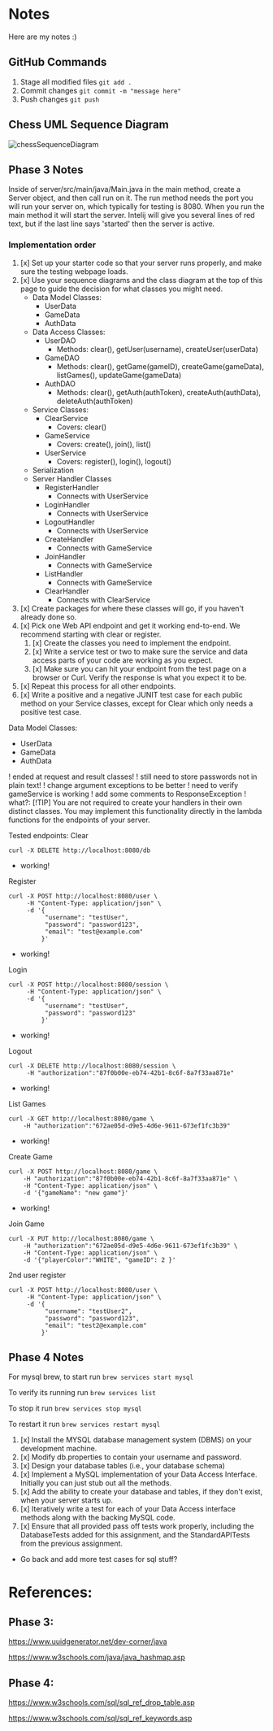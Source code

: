# Notes

Here are my notes :)

## GitHub Commands

1. Stage all modified files
   ```git add .```
2. Commit changes
   ```git commit -m "message here"```
3. Push changes
   ```git push```



## Chess UML Sequence Diagram

![chessSequenceDiagram](ChessSequenceDiagram2.png)



## Phase 3 Notes

Inside of server/src/main/java/Main.java in the main method, create a Server object, and then call run on it. The run method needs the port you will run your server on, which typically for testing is 8080. When you run the main method it will start the server. Intelij will give you several lines of red text, but if the last line says 'started' then the server is active.

### Implementation order
1. [x] Set up your starter code so that your server runs properly, and make sure the testing webpage loads.
2. [x] Use your sequence diagrams and the class diagram at the top of this page to guide the decision for what classes you might need.
   - Data Model Classes:
     - UserData
     - GameData
     - AuthData
   - Data Access Classes:
     - UserDAO
       - Methods: clear(), getUser(username), createUser(userData)
     - GameDAO
       - Methods: clear(), getGame(gameID), createGame(gameData), listGames(), updateGame(gameData)
     - AuthDAO
       - Methods: clear(), getAuth(authToken), createAuth(authData), deleteAuth(authToken)
   - Service Classes:
     - ClearService
       - Covers: clear()
     - GameService
       - Covers: create(), join(), list()
     - UserService
       - Covers: register(), login(), logout()
   - Serialization
   - Server Handler Classes
     - RegisterHandler
       - Connects with UserService
     - LoginHandler
       - Connects with UserService
     - LogoutHandler
       - Connects with UserService
     - CreateHandler
       - Connects with GameService
     - JoinHandler
       - Connects with GameService
     - ListHandler
       - Connects with GameService
     - ClearHandler
       - Connects with ClearService
3. [x] Create packages for where these classes will go, if you haven't already done so.
4. [x] Pick one Web API endpoint and get it working end-to-end. We recommend starting with clear or register.
   1. [x] Create the classes you need to implement the endpoint.
   1. [x] Write a service test or two to make sure the service and data access parts of your code are working as you expect.
   1. [x] Make sure you can hit your endpoint from the test page on a browser or Curl. Verify the response is what you expect it to be.
5. [x] Repeat this process for all other endpoints.
6. [x] Write a positive and a negative JUNIT test case for each public method on your Service classes, except for Clear which only needs a positive test case.


Data Model Classes:

- UserData
- GameData
- AuthData

! ended at request and result classes!
! still need to store passwords not in plain text!
! change argument exceptions to be better
! need to verify gameService is working
! add some comments to ResponseException
! what?: [!TIP] You are not required to create your handlers in their own distinct classes. You may implement this functionality directly in the lambda functions for the endpoints of your server.

Tested endpoints:
Clear
```ssh
curl -X DELETE http://localhost:8080/db
```
- working!

Register
```ssh
curl -X POST http://localhost:8080/user \
     -H "Content-Type: application/json" \
     -d '{
          "username": "testUser",
          "password": "password123",
          "email": "test@example.com"
         }'
```
- working!

Login
```ssh
curl -X POST http://localhost:8080/session \
     -H "Content-Type: application/json" \
     -d '{
          "username": "testUser",
          "password": "password123"
         }'
```
- working!

Logout
```ssh
curl -X DELETE http://localhost:8080/session \
     -H "authorization":"87f0b00e-eb74-42b1-8c6f-8a7f33aa871e"
```
- working!

List Games
```ssh
curl -X GET http://localhost:8080/game \
    -H "authorization":"672ae05d-d9e5-4d6e-9611-673ef1fc3b39"
```
- working!

Create Game
```ssh
curl -X POST http://localhost:8080/game \
    -H "authorization":"87f0b00e-eb74-42b1-8c6f-8a7f33aa871e" \
    -H "Content-Type: application/json" \
    -d '{"gameName": "new game"}'
```
- working!

Join Game
```ssh
curl -X PUT http://localhost:8080/game \
    -H "authorization":"672ae05d-d9e5-4d6e-9611-673ef1fc3b39" \
    -H "Content-Type: application/json" \
    -d '{"playerColor":"WHITE", "gameID": 2 }'
```


2nd user register
```ssh
curl -X POST http://localhost:8080/user \     
     -H "Content-Type: application/json" \                     
     -d '{                               
          "username": "testUser2",
          "password": "password123",
          "email": "test2@example.com"
         }'
```


## Phase 4 Notes
For mysql brew, to start run `brew services start mysql`

To verify its running run `brew services list`

To stop it run `brew services stop mysql`

To restart it run `brew services restart mysql`


1. [x] Install the MYSQL database management system (DBMS) on your development machine.
2. [x] Modify db.properties to contain your username and password.
3. [x] Design your database tables (i.e., your database schema)
4. [x] Implement a MySQL implementation of your Data Access Interface. Initially you can just stub out all the methods.
5. [x] Add the ability to create your database and tables, if they don't exist, when your server starts up.
6. [x] Iteratively write a test for each of your Data Access interface methods along with the backing MySQL code.
7. [x] Ensure that all provided pass off tests work properly, including the DatabaseTests added for this assignment, and the StandardAPITests from the previous assignment.

* Go back and add more test cases for sql stuff?

# References: 

## Phase 3:

https://www.uuidgenerator.net/dev-corner/java

https://www.w3schools.com/java/java_hashmap.asp

## Phase 4:

https://www.w3schools.com/sql/sql_ref_drop_table.asp

https://www.w3schools.com/sql/sql_ref_keywords.asp

